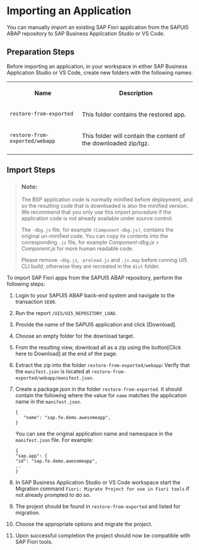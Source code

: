 <!-- loioab4657ca9bd84cd6869a750a1d94b5bd -->

# Importing an Application

You can manually import an existing SAP Fiori application from the SAPUI5 ABAP repository to SAP Business Application Studio or VS Code.



<a name="loioab4657ca9bd84cd6869a750a1d94b5bd__section_ffp_qsg_bqb"/>

## Preparation Steps

Before importing an application, in your workspace in either SAP Business Application Studio or VS Code, create new folders with the following names:


<table>
<tr>
<th valign="top">

Name

</th>
<th valign="top">

Description

</th>
</tr>
<tr>
<td valign="top">

`restore-from-exported`

</td>
<td valign="top">

This folder contains the restored app.

</td>
</tr>
<tr>
<td valign="top">

`restore-from-exported/webapp`

</td>
<td valign="top">

This folder will contain the content of the downloaded zip/tgz.

</td>
</tr>
</table>



<a name="loioab4657ca9bd84cd6869a750a1d94b5bd__section_kq2_q3k_1qb"/>

## Import Steps

> ### Note:  
> The BSP application code is normally minified before deployment, and so the resulting code that is downloaded is also the minified version. We recommend that you only use this import procedure if the application code is not already available under source control.
> 
> The `-dbg.js` file, for example `(Component-dbg.js)`, contains the original un-minified code. You can copy its contents into the corresponding `.js` file, for example *Component-dbg.js* \> *Component.js* for more human readable code.
> 
> Please remove `-dbg.js`, `-preload.js` and `.js.map` before running UI5 CLI build, otherwise they are recreated in the `dist` folder.

To import SAP Fiori apps from the SAPUI5 ABAP repository, perform the following steps:

1.  Login to your SAPUI5 ABAP back-end system and navigate to the transaction `SE80`.
2.  Run the report `/UI5/UI5_REPOSITORY_LOAD`.
3.  Provide the name of the SAPUI5 application and click [Download\].
4.  Choose an empty folder for the download target.
5.  From the resulting view, download all as a zip using the button[Click here to Download\] at the end of the page.
6.  Extract the zip into the folder `restore-from-exported/webapp`: Verify that the `manifest.json` is located at `restore-from-exported/webapp/manifest.json`.
7.  Create a package.json in the folder `restore-from-exported`. It should contain the following where the value for `name` matches the application name in the `manifest.json`.

    ```
    {
       "name": "sap.fe.demo.awesomeapp",
    }
    ```

    You can see the original application name and namespace in the `manifest.json` file. For example:

    ```
    {
    "sap.app": {
    "id": "sap.fe.demo.awesomeapp",
    ..
    }
    ```

8.  In SAP Business Application Studio or VS Code workspace start the Migration command `Fiori: Migrate Project for use in Fiori tools` if not already prompted to do so.
9.  The projext should be found in `restore-from-exported` and listed for migration.
10. Choose the appropriate options and migrate the project.
11. Upon successful completion the project should now be compatible with SAP Fiori tools.


